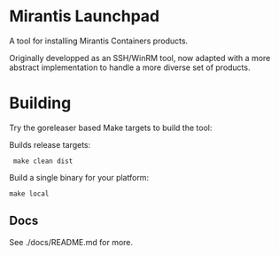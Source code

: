 # Mirantis Launchpad

A tool for installing Mirantis Containers products.

Originally developped as an SSH/WinRM tool, now adapted with a more abstract
implementation to handle a more diverse set of products.

# Building 

Try the goreleaser based Make targets to build the tool:

Builds release targets:

``` make clean dist```

Build a single binary for your platform:

```make local```

## Docs

See ./docs/README.md for more.
